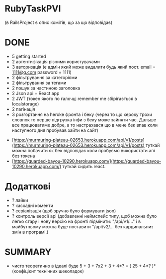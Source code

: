 # RubyTaskPVI
(в RailsProject є опис комітів, що за що відповідає)

# DONE

* 5 getting started 
* 2 автентифікація різними користувачами 
* 3 авторизація (є адмін який може видалити будь який пост. email = 1111@g.com password = 1111)
* 2 фільтрування за категоріями
* 2 фільтрування за тегами
* 2 пошук за частиною заголовка
* 2 Json api + React app 
* 2 JWT (токен якого по галочці remember me збірігається в localstorage)
* 2 пагінація
* 3 розгортання на heroke фронта і беку (через то що хероку трохи словпок то перше підгрузка інфи з беку може зайняти час. Дальше все працюватиме добре, а то настрахався що в мене бек впав коли наступного дня пробував зайти на сайт)
- [https://murmuring-plateau-02653.herokuapp.com/api/v1/posts](https://murmuring-plateau-02653.herokuapp.com/api/v1/posts) туткай можна побачити як бек відповідає коли пробуємо використати апі без токена
- [https://guarded-bayou-10290.herokuapp.com/](https://guarded-bayou-10290.herokuapp.com/) туткай сидить react. 

# Додаткові
* ? лайки
* ? каскадні коменти
* ? серіалізація (щоб зручно було формувати json)
* ? контроль версії аpі (добавленні неймспейс типу, щоб можна було легко стару і нову версію на фронті підмінити: "/api/v1/..." і в майбутньому можна буде поставити "/api/v2/... без кардинальниз змін в програмі.)


# SUMMARY
* чисто теоретично в ідеалі буде
5 + 3 + 7х2 + 3 + 4*? = ( 25 + 4*? )*(коефіцієнт технічних шеколадок)

